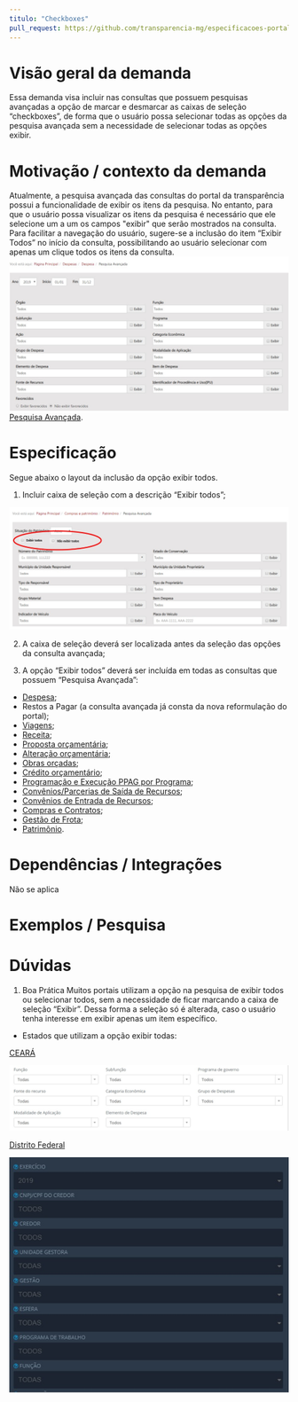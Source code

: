 ```yaml
---
titulo: "Checkboxes"
pull_request: https://github.com/transparencia-mg/especificacoes-portal-transparencia/blob/feat/especificacao_checkboxes/espec010_checkboxes/especificacao-checkboxes.md
---
```

  
  
# Visão geral da demanda
  
Essa demanda visa incluir nas consultas que possuem pesquisas avançadas a opção de marcar e desmarcar as caixas de seleção “checkboxes”, de forma que o usuário possa selecionar todas as opções da pesquisa avançada sem a necessidade de selecionar todas as opções exibir.


# Motivação / contexto da demanda

Atualmente, a pesquisa avançada das consultas do portal da transparência possui a funcionalidade de exibir os itens da pesquisa. No entanto, para que o usuário possa visualizar os itens da pesquisa é necessário que ele selecione um a um os campos "exibir" que serão mostrados na consulta.
Para facilitar a navegação do usuário, sugere-se a inclusão do item “Exibir Todos” no início da consulta, possibilitando ao usuário selecionar com apenas um clique todos os itens da consulta.
![](static/pesquisa_avancada.jpg)
[Pesquisa Avançada]( http://transparencia.mg.gov.br/despesa-estado/despesa/despesa-pesquisa-avancada).


# Especificação

Segue abaixo o layout da inclusão da opção exibir todos.

1.	Incluir caixa de seleção com a descrição “Exibir todos”;

![](static/exibir_todos.jpg)

2.	A caixa de seleção deverá ser localizada antes da seleção das opções da consulta avançada;

3.	A opção “Exibir todos” deverá ser incluída em todas as consultas que possuem “Pesquisa Avançada”:

- [Despesa](http://www.transparencia.mg.gov.br/despesa-estado/despesa/despesa-pesquisa-avancada);
- Restos a Pagar (a consulta avançada já consta da nova reformulação do portal);
- [Viagens](http://www.transparencia.mg.gov.br/estado-pessoal/viagens/estado_viagens-pesquisa-avancada);
- [Receita](http://www.transparencia.mg.gov.br/estado-receita/receita-pesquisa-avancada);
- [Proposta orçamentária](http://www.transparencia.mg.gov.br/planejamento-e-resultados/proposta-lei-orcamentaria/proposta-orcamentaria/proposta-pesquisa-avancada);
- [Alteração orçamentária](http://www.transparencia.mg.gov.br/planejamento-e-resultados/proposta-lei-orcamentaria/alteracao-orcamentaria/altorcam-pesquisa-avancada);
- [Obras orçadas](http://www.transparencia.mg.gov.br/planejamento-e-resultados/proposta-lei-orcamentaria/obras-orcadas/obras-pesquisa-avancada);
- [Crédito orçamentário](http://www.transparencia.mg.gov.br/planejamento-e-resultados/proposta-lei-orcamentaria/credito-orcamentario/credorcam-pesquisa-avancada);
- [Programação e Execução PPAG por Programa](http://www.transparencia.mg.gov.br/planejamento-e-resultados/planejamento-e-monitoramento/programacao-execucao-ppag-programa?task=estado_ppagprograma.consultaLivre);
- [Convênios/Parcerias de Saída de Recursos](http://www.transparencia.mg.gov.br/convenios/convenios-de-saida/convenios-pesquisa-avancada);
- [Convênios de Entrada de Recursos](http://www.transparencia.mg.gov.br/convenios/convenio-entrada/convenios-entrada-pesquisa-avancada);
- [Compras e Contratos](http://www.transparencia.mg.gov.br/compras-e-patrimonio/compras-e-contratos/comprasecontratos-pesquisa-avancada);
- [Gestão de Frota](http://www.transparencia.mg.gov.br/compras-e-patrimonio/gestao-de-frota/frota-pesquisa-avancada);
- [Patrimônio](http://www.transparencia.mg.gov.br/compras-e-patrimonio/patrimonio/patrimonio-pesquisa-avancada).


# Dependências / Integrações

Não se aplica


# Exemplos / Pesquisa




# Dúvidas

1.	Boa Prática
Muitos portais utilizam a opção na pesquisa de exibir todos ou selecionar todos, sem a necessidade de ficar marcando a caixa de seleção “Exibir”. Dessa forma a seleção só é alterada, caso o usuário tenha interesse em exibir apenas um item específico.

- Estados que utilizam a opção exibir todas:

[CEARÁ](https://cearatransparente.ce.gov.br/portal-da-transparencia/despesas/despesas-do-poder-executivo?locale=pt-BR&__=__)

![](static/ceara.jpg)

[Distrito Federal](http://www.transparencia.df.gov.br/#/despesas/credor)

![](static/distrito_federal.jpg)

